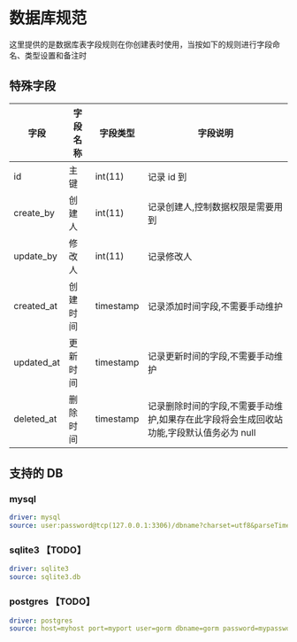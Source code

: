 # 数据库规范

这里提供的是数据库表字段规则在你创建表时使用，当按如下的规则进行字段命名、类型设置和备注时

## 特殊字段

| 字段       | 字段名称 | 字段类型  | 字段说明                                                                                 |
| ---------- | -------- | --------- | ---------------------------------------------------------------------------------------- |
| id         | 主键     | int(11)   | 记录 id 到                                                                               |
| create_by  | 创建人   | int(11)   | 记录创建人,控制数据权限是需要用到                                                        |
| update_by  | 修改人   | int(11)   | 记录修改人                                                                               |
| created_at | 创建时间 | timestamp | 记录添加时间字段,不需要手动维护                                                          |
| updated_at | 更新时间 | timestamp | 记录更新时间的字段,不需要手动维护                                                        |
| deleted_at | 删除时间 | timestamp | 记录删除时间的字段,不需要手动维护,如果存在此字段将会生成回收站功能,字段默认值务必为 null |

## 支持的 DB

### mysql

```yml
driver: mysql
source: user:password@tcp(127.0.0.1:3306)/dbname?charset=utf8&parseTime=True&loc=Local&timeout=1000ms
```

### sqlite3 【TODO】

```yml
driver: sqlite3
source: sqlite3.db
```

### postgres 【TODO】

```yml
driver: postgres
source: host=myhost port=myport user=gorm dbname=gorm password=mypassword
```
